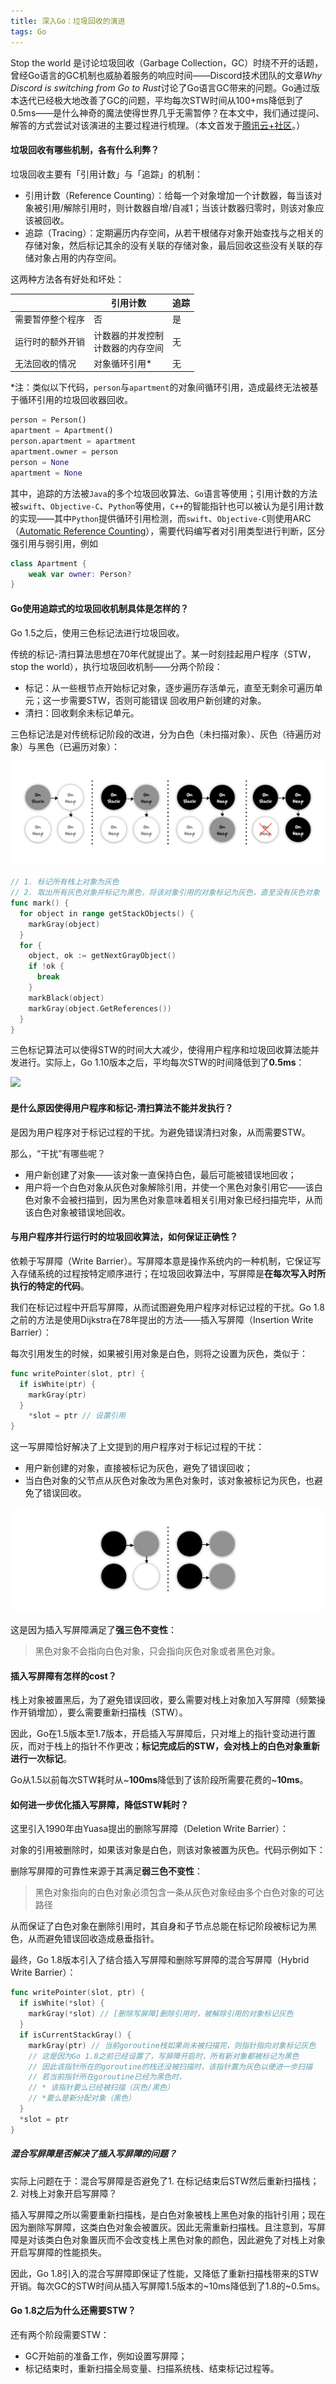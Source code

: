 ```yaml
---
title: 深入Go：垃圾回收的演进
tags: Go
---
```


Stop the world 是讨论垃圾回收（Garbage Collection，GC）时绕不开的话题，曾经Go语言的GC机制也威胁着服务的响应时间——Discord技术团队的文章*Why Discord is switching from Go to Rust*讨论了Go语言GC带来的问题。Go通过版本迭代已经极大地改善了GC的问题，平均每次STW时间从100+ms降低到了0.5ms——是什么神奇的魔法使得世界几乎无需暂停？在本文中，我们通过提问、解答的方式尝试对该演进的主要过程进行梳理。（本文首发于[腾讯云+社区](https://cloud.tencent.com/developer/article/1916989)。）
<!--more-->

#### 垃圾回收有哪些机制，各有什么利弊？

垃圾回收主要有「引用计数」与「追踪」的机制：

* 引用计数（Reference Counting）：给每一个对象增加一个计数器，每当该对象被引用/解除引用时，则计数器自增/自减1；当该计数器归零时，则该对象应该被回收。
* 追踪（Tracing）：定期遍历内存空间，从若干根储存对象开始查找与之相关的存储对象，然后标记其余的没有关联的存储对象，最后回收这些没有关联的存储对象占用的内存空间。

这两种方法各有好处和坏处：

|                  | 引用计数                               | 追踪 |
| ---------------- | -------------------------------------- | ---- |
| 需要暂停整个程序 | 否                                     | 是   |
| 运行时的额外开销 | 计数器的并发控制<br />计数器的内存空间 | 无   |
| 无法回收的情况   | 对象循环引用*                          | 无   |

\*注：类似以下代码，`person`与`apartment`的对象间循环引用，造成最终无法被基于循环引用的垃圾回收器回收。

```python
person = Person()
apartment = Apartment()
person.apartment = apartment
apartment.owner = person
person = None
apartment = None
```

其中，追踪的方法被`Java`的多个垃圾回收算法、`Go`语言等使用；引用计数的方法被`swift`、`Objective-C`、`Python`等使用，`C++`的智能指针也可以被认为是引用计数的实现——其中`Python`提供循环引用检测，而`swift`、`Objective-C`则使用ARC（[Automatic Reference Counting](https://docs.swift.org/swift-book/LanguageGuide/AutomaticReferenceCounting.html)），需要代码编写者对引用类型进行判断，区分强引用与弱引用，例如

```swift
class Apartment {
    weak var owner: Person?
}
```

#### Go使用追踪式的垃圾回收机制具体是怎样的？

Go 1.5之后，使用三色标记法进行垃圾回收。

传统的标记-清扫算法思想在70年代就提出了。某一时刻挂起用户程序（STW，stop the world），执行垃圾回收机制——分两个阶段：

* 标记：从一些根节点开始标记对象，逐步遍历存活单元，直至无剩余可遍历单元；这一步需要STW，否则可能错误 回收用户新创建的对象。
* 清扫：回收剩余未标记单元。

三色标记法是对传统标记阶段的改进，分为白色（未扫描对象）、灰色（待遍历对象）与黑色（已遍历对象）：

![mark with colors](/static/images/2021-02-19/mark-with-colors.png)

```go
// 1. 标记所有栈上对象为灰色
// 2. 取出所有灰色对象并标记为黑色，将该对象引用的对象标记为灰色，直至没有灰色对象
func mark() {
  for object in range getStackObjects() {
    markGray(object)
  }
  for {
    object, ok := getNextGrayObject()
    if !ok {
      break
    }
    markBlack(object)
    markGray(object.GetReferences())
  }
}
```

三色标记算法可以使得STW的时间大大减少，使得用户程序和垃圾回收算法能并发进行。实际上，Go 1.10版本之后，平均每次STW的时间降低到了**0.5ms**：

![](https://blog.golang.org/ismmkeynote/image6.png)

#### 是什么原因使得用户程序和标记-清扫算法不能并发执行？

是因为用户程序对于标记过程的干扰。为避免错误清扫对象，从而需要STW。

那么，“干扰”有哪些呢？

* 用户新创建了对象——该对象一直保持白色，最后可能被错误地回收；
* 用户将一个白色对象从灰色对象解除引用，并使一个黑色对象引用它——该白色对象不会被扫描到，因为黑色对象意味着相关引用对象已经扫描完毕，从而该白色对象被错误地回收。

#### 与用户程序并行运行时的垃圾回收算法，如何保证正确性？

依赖于写屏障（Write Barrier）。写屏障本意是操作系统内的一种机制，它保证写入存储系统的过程按特定顺序进行；在垃圾回收算法中，写屏障是**在每次写入时所执行的特定的代码**。

我们在标记过程中开启写屏障，从而试图避免用户程序对标记过程的干扰。Go 1.8之前的方法是使用Dijkstra在78年提出的方法——插入写屏障（Insertion Write Barrier）：

每次引用发生的时候，如果被引用对象是白色，则将之设置为灰色，类似于：

```go
func writePointer(slot, ptr) {
  if isWhite(ptr) {
    markGray(ptr)
  }
    *slot = ptr // 设置引用
}
```

这一写屏障恰好解决了上文提到的用户程序对于标记过程的干扰：

* 用户新创建的对象，直接被标记为灰色，避免了错误回收；
* 当白色对象的父节点从灰色对象改为黑色对象时，该对象被标记为灰色，也避免了错误回收。

![insertion write barrier](/static/images/2021-02-19/insertion-write-barrier.png)

这是因为插入写屏障满足了**强三色不变性**：

>  黑色对象不会指向白色对象，只会指向灰色对象或者黑色对象。

#### 插入写屏障有怎样的cost？

栈上对象被置黑后，为了避免错误回收，要么需要对栈上对象加入写屏障（频繁操作开销增加），要么需要重新扫描栈（STW）。

因此，Go在1.5版本至1.7版本，开启插入写屏障后，只对堆上的指针变动进行置灰，而对于栈上的指针不作更改；**标记完成后的STW，会对栈上的白色对象重新进行一次标记**。

Go从1.5以前每次STW耗时从\~**100ms**降低到了该阶段所需要花费的\~**10ms**。

#### 如何进一步优化插入写屏障，降低STW耗时？

这里引入1990年由Yuasa提出的删除写屏障（Deletion Write Barrier）：

对象的引用被删除时，如果该对象是白色，则该对象被置为灰色。代码示例如下：

删除写屏障的可靠性来源于其满足**弱三色不变性**：

> 黑色对象指向的白色对象必须包含一条从灰色对象经由多个白色对象的可达路径

从而保证了白色对象在删除引用时，其自身和子节点总能在标记阶段被标记为黑色，从而避免错误回收造成悬垂指针。

最终，Go 1.8版本引入了结合插入写屏障和删除写屏障的混合写屏障（Hybrid Write Barrier）：

```go
func writePointer(slot, ptr) {
  if isWhite(*slot) {
    markGray(*slot) // [删除写屏障]删除引用时，被解除引用的对象标记灰色
  }
  if isCurrentStackGray() {
    markGray(ptr) // 当前goroutine栈如果尚未被扫描完，则指针指向对象标记灰色
    // 这是因为Go 1.8之前已经设置了，写屏障开启时，所有新对象都被标记为黑色
    // 因此该指针所在的goroutine的栈还没被扫描时，该指针置为灰色以便进一步扫描
    // 若当前指针所在goroutine已经为黑色时，
    // * 该指针要么已经被扫描（灰色/黑色）
    // *要么是新分配对象（黑色）
  }
  *slot = ptr
}
```

##### 混合写屏障是否解决了插入写屏障的问题？

实际上问题在于：混合写屏障是否避免了1. 在标记结束后STW然后重新扫描栈； 2. 对栈上对象开启写屏障？

插入写屏障之所以需要重新扫描栈，是白色对象被栈上黑色对象的指针引用；现在因为删除写屏障，这类白色对象会被置灰。因此无需重新扫描栈。且注意到，写屏障是对该类白色对象置灰而不会改变栈上黑色对象的颜色，因此避免了对栈上对象开启写屏障的性能损失。

因此，Go 1.8引入的混合写屏障即保证了性能，又降低了重新扫描栈带来的STW开销。每次GC的STW时间从插入写屏障1.5版本的~10ms降低到了1.8的~0.5ms。

#### Go 1.8之后为什么还需要STW？

还有两个阶段需要STW：

* GC开始前的准备工作，例如设置写屏障；
* 标记结束时，重新扫描全局变量、扫描系统栈、结束标记过程等。
